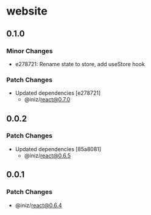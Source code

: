 # website

## 0.1.0

### Minor Changes

- e278721: Rename state to store, add useStore hook

### Patch Changes

- Updated dependencies [e278721]
  - @iniz/react@0.7.0

## 0.0.2

### Patch Changes

- Updated dependencies [85a8081]
  - @iniz/react@0.6.5

## 0.0.1

### Patch Changes

- @iniz/react@0.6.4
